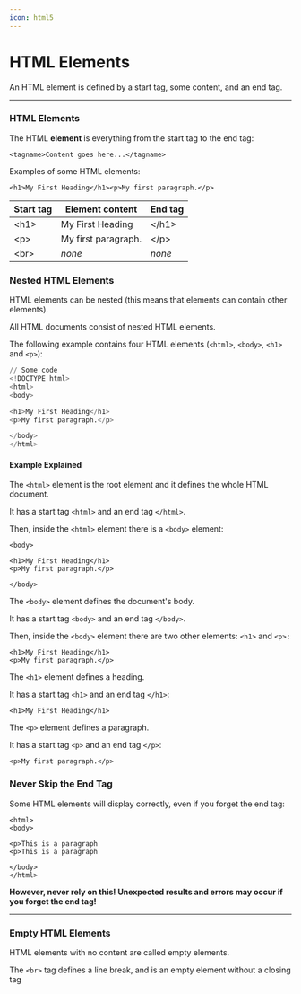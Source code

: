 ```yaml
---
icon: html5
---
```


# HTML Elements

An HTML element is defined by a start tag, some content, and an end tag.

***

### HTML Elements

The HTML **element** is everything from the start tag to the end tag:

`<tagname>Content goes here...</tagname>`

Examples of some HTML elements:

`<h1>My First Heading</h1><p>My first paragraph.</p>`

| Start tag | Element content     | End tag |
| --------- | ------------------- | ------- |
| \<h1>     | My First Heading    | \</h1>  |
| \<p>      | My first paragraph. | \</p>   |
| \<br>     | _none_              | _none_  |

### Nested HTML Elements

HTML elements can be nested (this means that elements can contain other elements).

All HTML documents consist of nested HTML elements.

The following example contains four HTML elements (`<html>`, `<body>`, `<h1>` and `<p>`):

```python
// Some code
<!DOCTYPE html>
<html>
<body>

<h1>My First Heading</h1>
<p>My first paragraph.</p>

</body>
</html>
```

#### Example Explained

The `<html>` element is the root element and it defines the whole HTML document.

It has a start tag `<html>` and an end tag `</html>`.

Then, inside the `<html>` element there is a `<body>` element:

```
<body>

<h1>My First Heading</h1>
<p>My first paragraph.</p>

</body>
```

The `<body>` element defines the document's body.

It has a start tag `<body>` and an end tag `</body>`.

Then, inside the `<body>` element there are two other elements: `<h1>` and `<p>:`

```
<h1>My First Heading</h1>
<p>My first paragraph.</p>
```

The `<h1>` element defines a heading.

It has a start tag `<h1>` and an end tag `</h1>`:

```
<h1>My First Heading</h1>
```

The `<p>` element defines a paragraph.

It has a start tag `<p>` and an end tag `</p>`:

```
<p>My first paragraph.</p>
```

### Never Skip the End Tag

Some HTML elements will display correctly, even if you forget the end tag:

```
<html>
<body>

<p>This is a paragraph
<p>This is a paragraph

</body>
</html>
```

**However, never rely on this! Unexpected results and errors may occur if you forget the end tag!**

***

### Empty HTML Elements

HTML elements with no content are called empty elements.

The `<br>` tag defines a line break, and is an empty element without a closing tag
